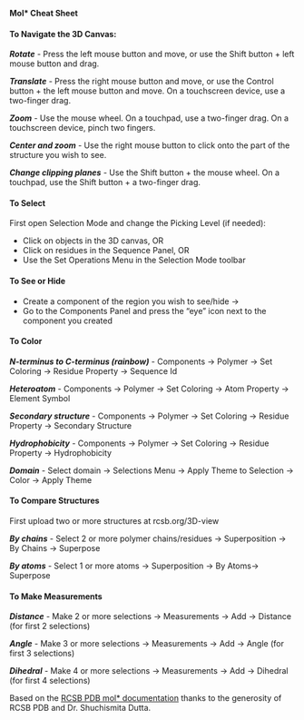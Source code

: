﻿**Mol\* Cheat Sheet**
#### **To Navigate the 3D Canvas:**
***Rotate*** - Press the left mouse button and move, or use the Shift button + left mouse button and drag.

***Translate*** - Press the right mouse button and move, or use the Control button + the left mouse button and move. On a touchscreen device, use a two-finger drag.

***Zoom*** - Use the mouse wheel. On a touchpad, use a two-finger drag. On a touchscreen device, pinch two fingers.

***Center and zoom*** - Use the right mouse button to click onto the part of the structure you wish to see.

***Change clipping planes*** - Use the Shift button + the mouse wheel. On a touchpad, use the Shift button + a two-finger drag.

#### **To Select**
First open Selection Mode and change the Picking Level (if needed):

- Click on objects in the 3D canvas, OR
- Click on residues in the Sequence Panel, OR
- Use the Set Operations Menu in the Selection Mode toolbar

#### **To See or Hide**
- Create a component of the region you wish to see/hide →
- Go to the Components Panel and press the “eye” icon next to the component you created

#### **To Color**
***N-terminus to C-terminus (rainbow)*** - Components → Polymer → Set Coloring → Residue Property → Sequence Id

***Heteroatom*** - Components → Polymer → Set Coloring → Atom Property → Element Symbol

***Secondary structure*** - Components → Polymer → Set Coloring → Residue Property → Secondary Structure

***Hydrophobicity*** - Components → Polymer → Set Coloring → Residue Property → Hydrophobicity

***Domain*** - Select domain → Selections Menu → Apply Theme to Selection → Color → Apply Theme

#### **To Compare Structures**
First upload two or more structures at rcsb.org/3D-view

***By chains*** - Select 2 or more polymer chains/residues → Superposition → By Chains → Superpose

***By atoms*** - Select 1 or more atoms → Superposition → By Atoms→ Superpose

#### **To Make Measurements**
***Distance*** - Make 2 or more selections → Measurements → Add → Distance (for first 2 selections)

***Angle*** - Make 3 or more selections → Measurements → Add → Angle (for first 3 selections)

***Dihedral*** - Make 4 or more selections → Measurements → Add → Dihedral (for first 4 selections)

Based on the [RCSB PDB mol* documentation](https://www.rcsb.org/3d-view/molstar/help/getting-started) thanks to the generosity of RCSB PDB and Dr. Shuchismita Dutta.
